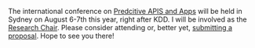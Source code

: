 The international conference on [Predcitive APIS and Apps](http://www.papis.io/) will be held in Sydney on August 6-7th this year, right after KDD. 
I will be involved as the [Research Chair](http://www.papis.io/team). Please consider attending or, better yet, [submitting a proposal](http://www.papis.io/cfp). Hope to see you there!
